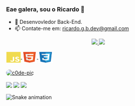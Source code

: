 ### Eae galera, sou o Ricardo 👋

- 🌱 Desenvovledor Back-End.
- 📫 Contate-me em: ricardo.g.b.dev@gmail.com

<div align="center">
  <a href="https://github.com/Ricardobrito1">
  <img height="180em" src="https://github-readme-stats.vercel.app/api?username=matheuslima19&show_icons=true&theme=synthwave&include_all_commits=true&count_private=true"/>
  <img height="180em" src="https://github-readme-stats.vercel.app/api/top-langs/?username=matheuslima19&layout=compact&langs_count=7&theme=synthwave"/>
</div>
  
<div style="display: inline_block"><br>
  <img align="center" alt="c0de-Js" height="30" width="40" src="https://raw.githubusercontent.com/devicons/devicon/master/icons/javascript/javascript-plain.svg">
  <img align="center" alt="c0de-HTML" height="30" width="40" src="https://raw.githubusercontent.com/devicons/devicon/master/icons/html5/html5-original.svg">
  <img align="center" alt="c0de-CSS" height="30" width="40" src="https://raw.githubusercontent.com/devicons/devicon/master/icons/css3/css3-original.svg">
 <br> <br> <img align="center" alt="c0de-pic"  style="border-radius:50px;" src="https://s3-nftrend-storage.s3.sa-east-1.amazonaws.com/wp-content/uploads/2022/01/03122437/pixel-jeff-matrix-s.gif">
</div>
</div>
  

  <div style="display: inline_block"><br>
  <a href=https://www.instagram.com/thebestricmove/" target="_blank"><img src="https://img.shields.io/badge/-Instagram-%23E4405F?style=for-the-badge&logo=instagram&logoColor=white" target="_blank"></a>
  <a href = "mailto:ricardo.g.b.dev@gmail.com"><img src="https://img.shields.io/badge/-Gmail-%23333?style=for-the-badge&logo=gmail&logoColor=white" target="_blank"></a>
  <a href="https://www.linkedin.com/in/ricardo-brito1/" target="_blank"><img src="https://img.shields.io/badge/-LinkedIn-%230077B5?style=for-the-badge&logo=linkedin&logoColor=white" target="_blank"></a>
  </div>

  ![Snake animation](https://github.com/Ricardobrito1/Ricardobrito1/blob/output/github-contribution-grid-snake.svg)
    
